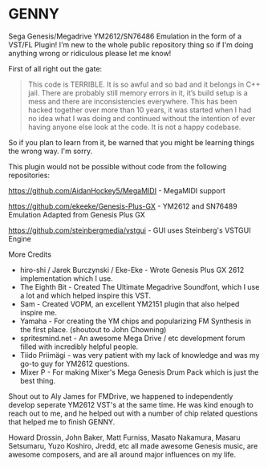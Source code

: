 # GENNY 
Sega Genesis/Megadrive YM2612/SN76486 Emulation in the form of a VST/FL Plugin!
I'm new to the whole public repository thing so if I'm doing anything wrong or ridiculous please let me know!

First of all right out the gate:

>This code is TERRIBLE. It is so awful and so bad and it belongs in C++ jail. There are probably still memory errors in it, it’s build setup is a mess and there are inconsistencies everywhere. This has been hacked together over more than 10 years, it was started when I had no idea what I was doing and continued without the intention of ever having anyone else look at the code. It is not a happy codebase.
>
So if you plan to learn from it, be warned that you might be learning things the wrong way. I'm sorry.

This plugin would not be possible without code from the following repositories: 

https://github.com/AidanHockey5/MegaMIDI - MegaMIDI support

https://github.com/ekeeke/Genesis-Plus-GX - YM2612 and SN76489 Emulation Adapted from Genesis Plus GX

https://github.com/steinbergmedia/vstgui - GUI uses Steinberg's VSTGUI Engine

More Credits
- hiro-shi / Jarek Burczynski / Eke-Eke - Wrote Genesis Plus GX 2612 implementation which I use.
- The Eighth Bit - Created The Ultimate Megadrive Soundfont, which I use a lot and which helped inspire this VST.
- Sam - Created VOPM, an excellent YM2151 plugin that also helped inspire me.
- Yamaha - For creating the YM chips and popularizing FM Synthesis in the first place. (shoutout to John Chowning)
- spritesmind.net - An awesome Mega Drive / etc development forum filled with incredibly helpful people.
- Tiido Priimägi - was very patient with my lack of knowledge and was my go-to guy for YM2612 questions.
- Mixer P - For making Mixer's Mega Genesis Drum Pack which is just the best thing.


Shout out to Aly James for FMDrive, we happened to independently develop seperate YM2612 VST's at the same time.
He was kind enough to reach out to me, and he helped out with a number of chip related questions that helped me to finish GENNY.

Howard Drossin, John Baker, Matt Furniss, Masato Nakamura, Masaru Setsumaru, Yuzo Koshiro, Jredd, etc all made awesome Genesis music, are awesome composers, and are all around major influences on my life.
